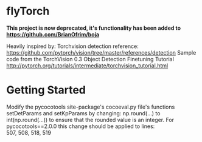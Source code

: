 # flyTorch

**This project is now deprecated, it's functionality has been added to https://github.com/BrianOfrim/boja**

Heavily inspired by:
Torchvision detection reference: https://github.com/pytorch/vision/tree/master/references/detection
Sample code from the TorchVision 0.3 Object Detection Finetuning Tutorial http://pytorch.org/tutorials/intermediate/torchvision_tutorial.html

# Getting Started
Modify the pycocotools site-package's cocoeval.py file's functions setDetParams and setKpParams by changing:
np.round(...) to int(np.round(...)) to ensure that the rounded value is an integer.
For pycocotools==2.0.0 this change should be applied to lines:  
507, 508, 518, 519
